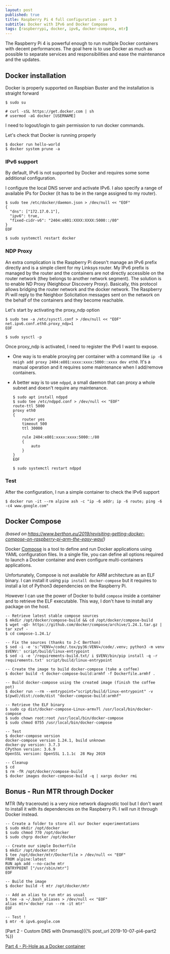 ```yaml
---
layout: post
published: true
title: Raspberry Pi 4 full configuration - part 3
subtitle: Docker with IPv6 and Docker Compose
tags: [raspberrypi, docker, ipv6, docker-compose, mtr]
---
```


The Raspberry Pi 4 is powerful enough to run multiple Docker containers with decent performances. The goal here is to use Docker as much as possible to separate services and responsibilities and ease the maintenance and the updates.

## Docker installation

Docker is properly supported on Raspbian Buster and the installation is straight forward

```console
$ sudo su

# curl -sSL https://get.docker.com | sh
# usermod -aG docker [USERNAME]
```

I need to logout/login to gain permission to run docker commands.

Let's check that Docker is running properly

```console
$ docker run hello-world
$ docker system prune -a
```

### IPv6 support

By default, IPv6 is not supported by Docker and requires some some additional configuration.

I configure the local DNS server and activate IPv6. I also specify a range of available IPs for Docker (it has to be in the range assigned to my router).
```console
$ sudo tee /etc/docker/daemon.json > /dev/null << "EOF"
{
  "dns": ["172.17.0.1"],
  "ipv6": true,
  "fixed-cidr-v6": "2404:e801:XXXX:XXXX:5000::/80"
}
EOF

$ sudo systemctl restart docker
```

### NDP Proxy

An  extra complication is the Raspberry Pi doesn't manage an IPv6 prefix directly and is a simple client for my Linksys router. My IPv6 prefix is managed by the router and the containers are not directly accessible on the router network (they belongs to another network segment).
The solution is to enable ND Proxy (Neighbour Discovery Proxy). Basically, this protocol allows bridging the router network and the docker network. The Raspberry Pi will reply to the Neighbor Solicitation messages sent on the network on the behalf of the containers and they become reachable.

Let's start by activating the proxy_ndp option
```console
$ sudo tee -a /etc/sysctl.conf > /dev/null << "EOF"
net.ipv6.conf.eth0.proxy_ndp=1
EOF

$ sudo sysctl -p
```

Once proxy_ndp is activated, I need to register the IPv6 I want to expose. 

- One way is to enable proxying per container with a command like `ip -6 neigh add proxy 2404:e801:xxxx:xxxx:5000::xxxx dev eth0`. It's a manual operation and it requires some maintenance when I add/remove containers.
- A better way is to use `ndppd`, a small daemon that can proxy a whole subnet and doesn't require any maintenance.

  ```console
  $ sudo apt install ndppd
  $ sudo tee /etc/ndppd.conf > /dev/null << "EOF"
  route-ttl 5000
  proxy eth0
  {
      router yes
      timeout 500
      ttl 30000
  
      rule 2404:e801:xxxx:xxxx:5000::/80
      {
          auto
      }
  }
  EOF
  
  $ sudo systemctl restart ndppd
  ```

### Test

After the configuration, I run a simple container to check the IPv6 support

```console
$ docker run -it --rm alpine ash -c "ip -6 addr; ip -6 route; ping -6 -c4 www.google.com"
```

## Docker Compose

*(based on https://www.berthon.eu/2019/revisiting-getting-docker-compose-on-raspberry-pi-arm-the-easy-way/)*

Docker [Compose](https://github.com/docker/compose) is a tool to define and run Docker applications using YAML configuration files. In a single file, you can define all options required to launch a Docker container and even configure multi-containers applications.

Unfortunately, Compose is not available for ARM architecture as an ELF binary. I can install it using `pip install docker-compose` but it requires to install a lot of Python3 dependencies on the Raspberry Pi.

However I can use the power of Docker to build `compose` inside a container and to retrieve the ELF executable. This way, I don't have to install any package on the host.

```console
-- Retrieve latest stable compose sources
$ mkdir /opt/docker/compose-build && cd /opt/docker/compose-build
$ wget -qO- https://github.com/docker/compose/archive/1.24.1.tar.gz | tar xzvf -
$ cd compose-1.24.1/

-- Fix the sources (thanks to J-C Berthon)
$ sed -i -e 's:^VENV=/code/.tox/py36:VENV=/code/.venv; python3 -m venv $VENV:' script/build/linux-entrypoint
$ sed -i -e '/requirements-build.txt/ i $VENV/bin/pip install -q -r requirements.txt' script/build/linux-entrypoint

-- Create the image to build docker-compose (take a coffee)
$ docker build -t docker-compose-build:armhf -f Dockerfile.armhf .

-- Build docker-compose using the created image (finish the coffee pot)
$ docker run --rm --entrypoint="script/build/linux-entrypoint" -v $(pwd)/dist:/code/dist "docker-compose-build:armhf"

-- Retrieve the ELF binary
$ sudo cp dist/docker-compose-Linux-armv7l /usr/local/bin/docker-compose
$ sudo chown root:root /usr/local/bin/docker-compose
$ sudo chmod 0755 /usr/local/bin/docker-compose

-- Test
$ docker-compose version
docker-compose version 1.24.1, build unknown
docker-py version: 3.7.3
CPython version: 3.6.9
OpenSSL version: OpenSSL 1.1.1c  28 May 2019

-- Cleanup
$ cd
$ rm -fR /opt/docker/compose-build
$ docker images docker-compose-build -q | xargs docker rmi
```

## Bonus - Run MTR through Docker

MTR (My traceroute) is a very nice network diagnostic tool but I don't want to install it with its dependencies on the Raspberry Pi. I will run it through Docker instead.

```console
-- Create a folder to store all our Docker experimentations
$ sudo mkdir /opt/docker
$ sudo chmod 770 /opt/docker
$ sudo chgrp docker /opt/docker

-- Create our simple Dockerfile
$ mkdir /opt/docker/mtr
$ tee /opt/docker/mtr/Dockerfile > /dev/null << "EOF"
FROM alpine:latest
RUN apk add --no-cache mtr
ENTRYPOINT ["/usr/sbin/mtr"]
EOF

-- Build the image
$ docker build -t mtr /opt/docker/mtr

-- Add an alias to run mtr as usual
$ tee -a ~/.bash_aliases > /dev/null << "EOF"
alias mtr='docker run --rm -it mtr'
EOF

-- Test !
$ mtr -6 ipv6.google.com
```

[Part 2 - Custom DNS with Dnsmasq]({% post_url 2019-10-07-pi4-part2 %})

[Part 4 - Pi-Hole as a Docker container](#)

